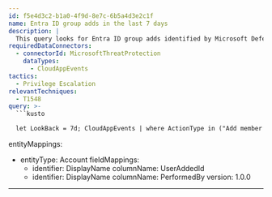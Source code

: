 ```yaml
---
id: f5e4d3c2-b1a0-4f9d-8e7c-6b5a4d3e2c1f
name: Entra ID group adds in the last 7 days
description: |
  This query looks for Entra ID group adds identified by Microsoft Defender for Cloud Apps. It will require an corresponding app connector in Microsoft Defender for Cloud Apps.
requiredDataConnectors:
  - connectorId: MicrosoftThreatProtection
    dataTypes:
      - CloudAppEvents
tactics:
  - Privilege Escalation
relevantTechniques:
  - T1548
query: >-
  ```kusto

  let LookBack = 7d; CloudAppEvents | where ActionType in ("Add member to group.") and AccountType == "Regular" and Timestamp > ago(LookBack) | extend SecondElement = RawEventData.ModifiedProperties[1] | extend UserAddedId = RawEventData.ObjectId | extend GroupName = SecondElement.NewValue | project Timestamp, ActionType,UserAddedId,PerformedBy = AccountDisplayName,GroupName

  ```
entityMappings:
  - entityType: Account
    fieldMappings:
      - identifier: DisplayName
        columnName: UserAddedId
      - identifier: DisplayName
        columnName: PerformedBy
version: 1.0.0
---
```



